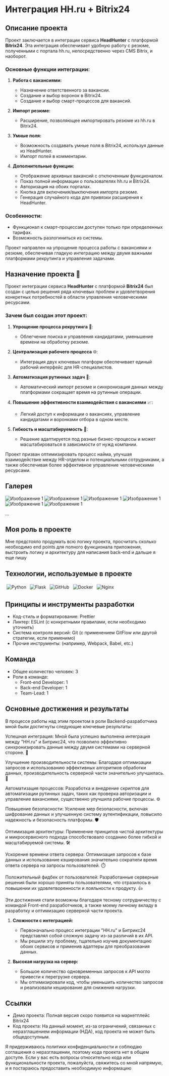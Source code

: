 # Интеграция HH.ru + Bitrix24

## Описание проекта

Проект заключается в интеграции сервиса **HeadHunter** с платформой **Bitrix24**. Эта интеграция обеспечивает удобную работу с резюме, полученными с портала hh.ru, непосредственно через CMS Bitrix, и наоборот.

### Основные функции интеграции:

1. **Работа с вакансиями:**
   - Назначение ответственного за вакансии.
   - Создание и выбор воронок в Bitrix24.
   - Создание и выбор смарт-процессов для вакансий.

2. **Импорт резюме:**
   - Расширение, позволяющее импортировать резюме из hh.ru в Bitrix24.

3. **Умные поля:**
   - Возможность создавать умные поля в Bitrix24, используя данные из HeadHunter.
   - Импорт полей в комментарии.

4. **Дополнительные функции:**
   - Отображение архивных вакансий с отключенным функционалом.
   - Показ полной информации о пользователях hh.ru и Bitrix24.
   - Авторизация на обоих порталах.
   - Кнопка для включения/выключения импорта резюме.
   - Генерация случайного кода для привязки расширения к HeadHunter.

### Особенности:

- Функционал к смарт-процессам доступен только при определенных тарифах.
- Возможность разлогиниться из системы.

Проект направлен на упрощение процесса работы с вакансиями и резюме, обеспечивая гладкую интеграцию между двумя важными платформами рекрутинга и управления задачами.


## Назначение проекта 🎯

Проект интеграции сервиса **HeadHunter** с платформой **Bitrix24** был создан с целью решения ряда ключевых проблем и удовлетворения конкретных потребностей в области управления человеческими ресурсами.

### Зачем был создан этот проект:

1. **Упрощение процесса рекрутинга** 💼:
   - Облегчение поиска и управления кандидатами, уменьшение времени на обработку резюме.

2. **Централизация рабочего процесса** 🌐:
   - Интеграция двух ключевых платформ обеспечивает единый рабочий интерфейс для HR-специалистов.

3. **Автоматизация рутинных задач** 🤖:
   - Автоматический импорт резюме и синхронизация данных между платформами сокращает время на рутинные операции.

4. **Повышение эффективности взаимодействия с вакансиями** 📈:
   - Легкий доступ к информации о вакансиях, управление кандидатами и воронками отбора в одном месте.

5. **Гибкость и масштабируемость** 🌟:
   - Решение адаптируется под разные бизнес-процессы и может масштабироваться в зависимости от нужд компании.

Проект призван оптимизировать процесс найма, улучшая взаимодействие между HR-отделом и потенциальными сотрудниками, а также обеспечивая более эффективное управление человеческими ресурсами.



## Галерея

![Изображение 1](screen11.png)
![Изображение 1](screen22.png)
![Изображение 1](screen33.png)
![Изображение 1](screen44.png)
![Изображение 1](screen5.png)
![Изображение 1](screen6.png)

...

## Моя роль в проекте
Мне предстояло продумать всю логику проекта, просчитать сколько необходимо end points для полного функционала приложения, выстроить логику и архитектуру для написания back-end и дальше я еще пишу

## Технологии, используемые в проекте

<img src="https://img.shields.io/badge/python-3670A0?style=for-the-badge&logo=python&logoColor=ffdd54" alt="Python" style="vertical-align:top; margin:4px">
<img src="https://img.shields.io/badge/flask-%23000.svg?style=for-the-badge&logo=flask&logoColor=white" alt="Flask" style="vertical-align:top; margin:4px">
<img src="https://img.shields.io/badge/github-%23121011.svg?style=for-the-badge&logo=github&logoColor=white" alt="GitHub" style="vertical-align:top; margin:4px">
<img src="https://img.shields.io/badge/docker-%230db7ed.svg?style=for-the-badge&logo=docker&logoColor=white" alt="Docker" style="vertical-align:top; margin:4px">
<img src="https://img.shields.io/badge/nginx-%23009639.svg?style=for-the-badge&logo=nginx&logoColor=white" alt="Nginx" style="vertical-align:top; margin:4px">


## Принципы и инструменты разработки
- Код-стиль и форматирование: Prettier
- Линтер: ESLint (с конкретными правилами, если необходимо уточнить)
- Система контроля версий: Git (с применением GitFlow или другой стратегии, если применимо)
- Прочие инструменты: (например, Webpack, Babel, etc.)

## Команда
- Общее количество человек: 3
- Роли в команде:
  - Front-end Developer: 1
  - Back-end Developer: 1
  - Team-Lead: 1

## Основные достижения и результаты
В процессе работы над этим проектом в роли Backend-разработчика мной были достигнуты следующие ключевые результаты:

Успешная интеграция: Мной была успешно выполнена интеграция между "HH.ru" и Битрикс24, что позволило эффективно синхронизировать данные между двумя системами на серверной стороне. 🔄

Улучшение производительности системы: Благодаря оптимизации запросов и использованию эффективных алгоритмов обработки данных, производительность серверной части значительно улучшилась. 🚀

Автоматизация процессов: Разработка и внедрение скриптов для автоматизации рутинных задач, таких как проверка авторизации и управление вакансиями, существенно улучшила рабочие процессы. ⚙️

Повышение безопасности: Усиление мер безопасности, включая шифрование данных и улучшенную систему аутентификации, повысило надежность и безопасность платформы. 🛡️

Оптимизация архитектуры: Применение принципов чистой архитектуры и микросервисного подхода способствовало созданию более гибкой и масштабируемой системы. 🛠️

Ускорение времени ответа сервера: Оптимизация запросов к базе данных и использование кэширования значительно сократили время ответа сервера на запросы пользователей. ⏱️

Положительный фидбек от пользователей: Разработанные серверные решения были хорошо приняты пользователями, что отразилось в повышении их удовлетворенности и лояльности к продукту. 👍

Эти достижения стали возможны благодаря тесному сотрудничеству с командой Front-end разработчиков, а также моему личному вкладу в разработку и оптимизацию серверной части проекта.

1. **Сложности с интеграцией:**
   - Первоначально процесс интеграции "HH.ru" и Битрикс24 представлял собой сложную задачу из-за различий в их API.
   - Мы решили эту проблему, тщательно изучив документацию обоих сервисов и применив адаптеры для преобразования данных.

2. **Высокая нагрузка на сервер:**
   - Большое количество одновременных запросов к API могло привести к перегрузке сервера.
   - Мы оптимизировали код, чтобы уменьшить количество запросов и реализовали кеширование для снижения нагрузки.


## Ссылки
- Демо проекта: Полная версия скоро появится на маркетплейс Bitrix24
- Код проекта: На данный момент, из-за ограничений, связанных с неразглашением информации (НДА), код проекта не может быть общедоступным.

Я придерживаюсь политики конфиденциальности и соблюдаю соглашения о неразглашении, поэтому кода проекта нет в общем доступе.
Если у вас есть вопросы относительно кода или функциональности проекта, пожалуйста, свяжитесь со мной напрямую, и я постараюсь предоставить необходимую информацию
